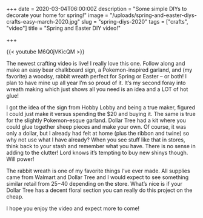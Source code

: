 
+++
date = 2020-03-04T06:00:00Z
description = "Some simple DIYs to decorate your home for spring!"
image = "/uploads/spring-and-easter-diys-crafts-easy-march-2020.jpg"
slug = "spring-diys-2020"
tags = ["crafts", "video"]
title = "Spring and Easter DIY video!"

+++

{{< youtube M6Q0jVKicQM >}}

The newest crafting video is live! I really love this one. Follow along and make an easy bear chalkboard sign, a Pokemon-inspired garland, and (my favorite) a woodsy, rabbit wreath perfect for Spring or Easter – or both! I plan to have mine up all year I’m so proud of it. It’s my second foray into wreath making which just shows all you need is an idea and a LOT of hot glue!

I got the idea of the sign from Hobby Lobby and being a true maker, figured I could just make it versus spending the $20 and buying it. The same is true for the slightly Pokemon-esque garland. Dollar Tree had a kit where you could glue together sheep pieces and make your own. Of course, it was only a dollar, but I already had felt at home (plus the ribbon and twine) so why not use what I have already? When you see stuff like that in stores, think back to your stash and remember what you have. There is no sense in adding to the clutter! Lord knows it’s tempting to buy new shinys though. Will power!

The rabbit wreath is one of my favorite things I’ve ever made. All supplies came from Walmart and Dollar Tree and I would expect to see something similar retail from $25-$40 depending on the store. What’s nice is if your Dollar Tree has a decent floral section you can really do this project on the cheap.

I hope you enjoy the video and expect more to come!
